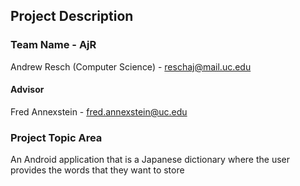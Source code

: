 
## Project Description

### Team Name - AjR

Andrew Resch (Computer Science) - reschaj@mail.uc.edu

#### Advisor

Fred Annexstein - fred.annexstein@uc.edu

### Project Topic Area

An Android application that is a Japanese dictionary where the user provides the words that they want to store
